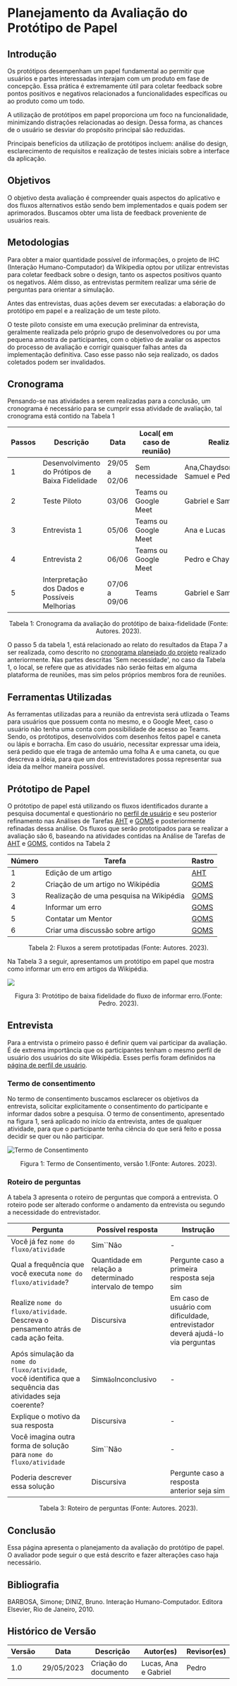 # Planejamento da Avaliação do Protótipo de Papel

## Introdução

Os protótipos desempenham um papel fundamental ao permitir que usuários e partes interessadas interajam com um produto em fase de concepção. Essa prática é extremamente útil para coletar feedback sobre pontos positivos e negativos relacionados a funcionalidades específicas ou ao produto como um todo.

A utilização de protótipos em papel proporciona um foco na funcionalidade, minimizando distrações relacionadas ao design. Dessa forma, as chances de o usuário se desviar do propósito principal são reduzidas.

Principais benefícios da utilização de protótipos incluem: análise do design, esclarecimento de requisitos e realização de testes iniciais sobre a interface da aplicação.

## Objetivos

O objetivo desta avaliação é compreender quais aspectos do aplicativo e dos fluxos alternativos estão sendo bem implementados e quais podem ser aprimorados. Buscamos obter uma lista de feedback proveniente de usuários reais.

## Metodologias

Para obter a maior quantidade possível de informações, o projeto de IHC (Interação Humano-Computador) da Wikipedia optou por utilizar entrevistas para coletar feedback sobre o design, tanto os aspectos positivos quanto os negativos. Além disso, as entrevistas permitem realizar uma série de perguntas para orientar a simulação.

Antes das entrevistas, duas ações devem ser executadas: a elaboração do protótipo em papel e a realização de um teste piloto.

O teste piloto consiste em uma execução preliminar da entrevista, geralmente realizada pelo próprio grupo de desenvolvedores ou por uma pequena amostra de participantes, com o objetivo de avaliar os aspectos do processo de avaliação e corrigir quaisquer falhas antes da implementação definitiva. Caso esse passo não seja realizado, os dados coletados podem ser invalidados.

## Cronograma

Pensando-se nas atividades a serem realizadas para a conclusão, um cronograma é necessário para se cumprir essa atividade de avaliação, tal cronograma está contido na Tabela 1

| Passos | Descrição                                      | Data          | Local( em caso de reunião) | Realizador(es)                             | Revisor(es)                               |
| ------ | ------------------------------------------------ | ------------- | --------------------------- | ------------------------------------------ | ----------------------------------------- |
| 1      | Desenvolvimento do Prótipos de Baixa Fidelidade | 29/05 a 02/06 | Sem necessidade             | Ana,Chaydson,Gabriel,Lucas, Samuel e Pedro | Ana,Chaydson,Gabriel,Lucas, Samuel e Pedr |
| 2      | Teste Piloto                                     | 03/06         | Teams ou Google Meet        | Gabriel e Samuel                           | Lucas                                     |
| 3      | Entrevista 1                                     | 05/06         | Teams ou Google Meet        | Ana e Lucas                                | Pedro                                     |
| 4      | Entrevista 2                                     | 06/06         | Teams ou Google Meet        | Pedro e Chaydson                           | Gabriel                                   |
| 5      | Interpretação dos Dados e Possíveis Melhorias | 07/06 a 09/06 | Teams                       | Gabriel e Samuel                           | Chaydson e Lucas                          |

<div style="text-align: center">
    <p> Tabela 1: Cronograma da avaliação do protótipo de baixa-fidelidade (Fonte: Autores. 2023).</p>
</div>

O passo 5 da tabela 1, está relacionado ao relato do resultados da Etapa 7 a ser realizada, como descrito no [cronograma planejado do projeto](../../../planejamento/cronogramaPlanejado.md) realizado anteriormente. Nas partes descritas 'Sem necessidade', no caso da Tabela 1, o local, se refere que as atividades não serão feitas em alguma plataforma de reuniões, mas sim pelos próprios membros fora de reuniões.

## Ferramentas Utilizadas

As ferramentas utilizadas para a reunião da entrevista será utlizada o Teams para usuários que possuem conta no mesmo, e o Google Meet, caso o usuário não tenha uma conta com possibilidade de acesso ao Teams. Sendo, os prótotipos, desenvolvidos com desenhos feitos papel e caneta ou lápis e borracha. Em caso do usuário, necessitar expressar uma ideia, será pedido que ele traga de antemão uma folha A e uma caneta, ou que descreva a ideia, para que um dos entrevistadores possa representar sua ideia da melhor maneira possível.

## Prótotipo de Papel

O prótotipo de papel está utilizando os fluxos identificados durante a pesquisa documental e questionário no [perfil de usuário](../../../analise-de-requisitos/perfilDeUsuario.md) e seu posterior refinamento nas Análises de Tarefas [AHT](../../../analise-de-requisitos/aht.md) e [GOMS](../../../analise-de-requisitos/goms.md) e posteriormente refinadas dessa análise. Os fluxos que serão prototipados para se realizar a avaliação são 6, baseando na atividades contidas na Análise de Tarefas de [AHT](../../../analise-de-requisitos/aht.md) e [GOMS](../../../analise-de-requisitos/goms.md), contidos na Tabela 2

| Número | Tarefa                                     | Rastro                                      |
| ------- | ------------------------------------------ | ------------------------------------------- |
| 1       | Edição de um artigo                      | [AHT](../../../analise-de-requisitos/aht.md)   |
| 2       | Criação de um artigo no Wikipédia       | [GOMS](../../../analise-de-requisitos/goms.md) |
| 3       | Realização de uma pesquisa na Wikipédia | [GOMS](../../../analise-de-requisitos/goms.md) |
| 4       | Informar um erro                           | [GOMS](../../../analise-de-requisitos/goms.md) |
| 5       | Contatar um Mentor                         | [GOMS](../../../analise-de-requisitos/goms.md) |
| 6       | Criar uma discussão sobre artigo          | [GOMS](../../../analise-de-requisitos/goms.md) |

<div style="text-align: center">
    <p> Tabela 2: Fluxos a serem prototipadas (Fonte: Autores. 2023).</p>
</div>

Na Tabela 3 a seguir, apresentamos um protótipo em papel que mostra como informar um erro em artigos da Wikipédia.

<img src="../../../../images/prototipos/prototipo_baixa_fidelidade_informar_erro-1.png"/>

<div style="text-align: center">
<p>Figura 3: Protótipo de baixa fidelidade do fluxo de informar erro.(Fonte: Pedro. 2023).</p>
</div>

## Entrevista

Para a entrvista o primeiro passo é definir quem vai participar da avaliação. É de extrema importância que os participantes tenham o mesmo perfil de usuário dos usuários do site Wikipédia. Esses perfis foram definidos na [página de perfil de usuário](../../../analise-de-requisitos/perfilDeUsuario.md).

### Termo de consentimento

No termo de consentimento buscamos esclarecer os objetivos da entrevista, solicitar explicitamente o consentimento do participante e informar dados sobre a pesquisa. O termo de consentimento, apresentado na figura 1, será aplicado no início da entrevista, antes de qualquer atividade, para que o participante tenha ciência do que será feito e possa decidir se quer ou não participar.

![Termo de Consentimento](../../../images/termoConsentimento.png)

<div style="text-align: center">
<p>Figura 1: Termo de Consentimento, versão 1.(Fonte: Autores. 2023).</p>
</div>

### Roteiro de perguntas

A tabela 3 apresenta o roteiro de perguntas que comporá a entrevista. O roteiro pode ser alterado conforme o andamento da entrevista ou segundo a necessidade do entrevistador.

| Pergunta                                                                                                          | Possível resposta                                       | Instrução                                                                        |
| ----------------------------------------------------------------------------------------------------------------- | -------------------------------------------------------- | ---------------------------------------------------------------------------------- |
| Você já fez `nome do fluxo/atividade`                                                                         | Sim``Não                                         | -                                                                                  |
| Qual a frequência que você executa `nome do fluxo/atividade`?                                                 | Quantidade em relação a determinado intervalo de tempo | Pergunte caso a primeira resposta seja sim                                         |
| Realize `nome do fluxo/atividade`. Descreva o pensamento atrás de cada ação feita.                           | Discursiva                                               | Em caso de usuário com dificuldade, entrevistador deverá ajudá-lo via perguntas |
| Após simulação da `nome do fluxo/atividade`, você identifica que a sequência das atividades seja coerente? | Sim``Não``Inconclusivo                    | -                                                                                  |
| Explique o motivo da sua resposta                                                                                 | Discursiva                                               | -                                                                                  |
| Você imagina outra forma de solução para `nome do fluxo/atividade`                                           | Sim``Não                                         | -                                                                                  |
| Poderia descrever essa solução                                                                                  | Discursiva                                               | Pergunte caso a resposta anterior seja sim                                         |

<div style="text-align: center">
    <p> Tabela 3: Roteiro de perguntas (Fonte: Autores. 2023).</p>
</div>

## Conclusão

Essa página apresenta o planejamento da avaliação do protótipo de papel. O avaliador pode seguir o que está descrito e fazer alterações caso haja necessário.

## Bibliografia

BARBOSA, Simone; DINIZ, Bruno. Interação Humano-Computador. Editora Elsevier, Rio de Janeiro, 2010.

## Histórico de Versão

| Versão | Data       | Descrição            | Autor(es)            | Revisor(es) |
| ------- | ---------- | ---------------------- | -------------------- | ----------- |
| 1.0     | 29/05/2023 | Criação do documento | Lucas, Ana e Gabriel | Pedro       |
